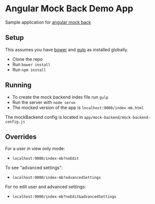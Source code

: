 # Angular Mock Back Demo App

Sample application for [angular mock back](https://github.com/gah-boh/angular-mock-back)

## Setup

This assumes you have [bower](https://github.com/bower/bower) and [gulp](https://github.com/gulpjs/gulp/) as installed globally.

- Clone the repo
- Run `bower install`
- Run `npm install`

## Running

- To create the mock backend index file run `gulp`
- Run the server with `node serve`
- The mocked version of the app is `localhost:9000/index-mb.html`

The mockBackend config is located in  `app/mock-backend/mock-backend-config.js`

## Overrides

For a user in view only mode:

- `localhost:9000/index-mb?noEdit`

To see "advanced settings":

- `localhost:9000/index-mb?advancedSettings`

For no edit user and advanced settings:

- `localhost:9000/index-mb?noEdit&advancedSettings`

